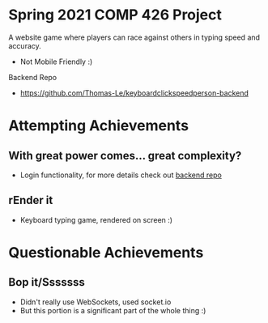 # Spring 2021 COMP 426 Project

A website game where players can race against others in typing speed and accuracy.
- Not Mobile Friendly :)

Backend Repo
- https://github.com/Thomas-Le/keyboardclickspeedperson-backend

# Attempting Achievements

## With great power comes... great complexity?
- Login functionality, for more details check out [backend repo](https://github.com/Thomas-Le/keyboardclickspeedperson-backed)

## rEnder it
- Keyboard typing game, rendered on screen :)

# Questionable Achievements
## Bop it/Sssssss
- Didn't really use WebSockets, used socket.io
- But this portion is a significant part of the whole thing :)